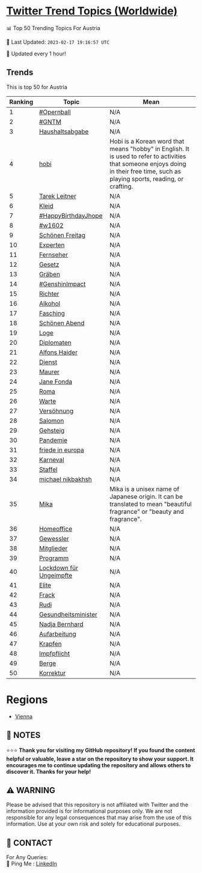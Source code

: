 [Twitter Trend Topics (Worldwide)](https://github.com/ErcinDedeoglu/Twitter-Trend-Topics)
==========


📊 Top 50 Trending Topics For Austria

📆 Last Updated: `2023-02-17 19:16:57 UTC`

🔧 Updated every 1 hour!


## Trends

This is top 50 for Austria

| Ranking | Topic | Mean |
| ------- | ------------ | ------------ |
| 1 | [#Opernball](http://twitter.com/search?q=%23Opernball) | N/A |
| 2 | [#GNTM](http://twitter.com/search?q=%23GNTM) | N/A |
| 3 | [Haushaltsabgabe](http://twitter.com/search?q=Haushaltsabgabe) | N/A |
| 4 | [hobi](http://twitter.com/search?q=hobi) | Hobi is a Korean word that means "hobby" in English. It is used to refer to activities that someone enjoys doing in their free time, such as playing sports, reading, or crafting. |
| 5 | [Tarek Leitner](http://twitter.com/search?q=Tarek+Leitner) | N/A |
| 6 | [Kleid](http://twitter.com/search?q=Kleid) | N/A |
| 7 | [#HappyBirthdayJhope](http://twitter.com/search?q=%23HappyBirthdayJhope) | N/A |
| 8 | [#w1602](http://twitter.com/search?q=%23w1602) | N/A |
| 9 | [Schönen Freitag](http://twitter.com/search?q=Sch%c3%b6nen+Freitag) | N/A |
| 10 | [Experten](http://twitter.com/search?q=Experten) | N/A |
| 11 | [Fernseher](http://twitter.com/search?q=Fernseher) | N/A |
| 12 | [Gesetz](http://twitter.com/search?q=Gesetz) | N/A |
| 13 | [Gräben](http://twitter.com/search?q=Gr%c3%a4ben) | N/A |
| 14 | [#GenshinImpact](http://twitter.com/search?q=%23GenshinImpact) | N/A |
| 15 | [Richter](http://twitter.com/search?q=Richter) | N/A |
| 16 | [Alkohol](http://twitter.com/search?q=Alkohol) | N/A |
| 17 | [Fasching](http://twitter.com/search?q=Fasching) | N/A |
| 18 | [Schönen Abend](http://twitter.com/search?q=Sch%c3%b6nen+Abend) | N/A |
| 19 | [Loge](http://twitter.com/search?q=Loge) | N/A |
| 20 | [Diplomaten](http://twitter.com/search?q=Diplomaten) | N/A |
| 21 | [Alfons Haider](http://twitter.com/search?q=Alfons+Haider) | N/A |
| 22 | [Dienst](http://twitter.com/search?q=Dienst) | N/A |
| 23 | [Maurer](http://twitter.com/search?q=Maurer) | N/A |
| 24 | [Jane Fonda](http://twitter.com/search?q=Jane+Fonda) | N/A |
| 25 | [Roma](http://twitter.com/search?q=Roma) | N/A |
| 26 | [Warte](http://twitter.com/search?q=Warte) | N/A |
| 27 | [Versöhnung](http://twitter.com/search?q=Vers%c3%b6hnung) | N/A |
| 28 | [Salomon](http://twitter.com/search?q=Salomon) | N/A |
| 29 | [Gehsteig](http://twitter.com/search?q=Gehsteig) | N/A |
| 30 | [Pandemie](http://twitter.com/search?q=Pandemie) | N/A |
| 31 | [friede in europa](http://twitter.com/search?q=friede+in+europa) | N/A |
| 32 | [Karneval](http://twitter.com/search?q=Karneval) | N/A |
| 33 | [Staffel](http://twitter.com/search?q=Staffel) | N/A |
| 34 | [michael nikbakhsh](http://twitter.com/search?q=michael+nikbakhsh) | N/A |
| 35 | [Mika](http://twitter.com/search?q=Mika) | Mika is a unisex name of Japanese origin. It can be translated to mean "beautiful fragrance" or "beauty and fragrance". |
| 36 | [Homeoffice](http://twitter.com/search?q=Homeoffice) | N/A |
| 37 | [Gewessler](http://twitter.com/search?q=Gewessler) | N/A |
| 38 | [Mitglieder](http://twitter.com/search?q=Mitglieder) | N/A |
| 39 | [Programm](http://twitter.com/search?q=Programm) | N/A |
| 40 | [Lockdown für Ungeimpfte](http://twitter.com/search?q=Lockdown+f%c3%bcr+Ungeimpfte) | N/A |
| 41 | [Elite](http://twitter.com/search?q=Elite) | N/A |
| 42 | [Frack](http://twitter.com/search?q=Frack) | N/A |
| 43 | [Rudi](http://twitter.com/search?q=Rudi) | N/A |
| 44 | [Gesundheitsminister](http://twitter.com/search?q=Gesundheitsminister) | N/A |
| 45 | [Nadja Bernhard](http://twitter.com/search?q=Nadja+Bernhard) | N/A |
| 46 | [Aufarbeitung](http://twitter.com/search?q=Aufarbeitung) | N/A |
| 47 | [Krapfen](http://twitter.com/search?q=Krapfen) | N/A |
| 48 | [Impfpflicht](http://twitter.com/search?q=Impfpflicht) | N/A |
| 49 | [Berge](http://twitter.com/search?q=Berge) | N/A |
| 50 | [Korrektur](http://twitter.com/search?q=Korrektur) | N/A |



# Regions

* [Vienna](</Austria/Vienna.md>)



## 📝 NOTES

⭐⭐⭐ **Thank you for visiting my GitHub repository! If you found the content helpful or valuable, leave a star on the repository to show your support. It encourages me to continue updating the repository and allows others to discover it. Thanks for your help!**


## ⚠️ WARNING

Please be advised that this repository is not affiliated with Twitter and the information provided is for informational purposes only. We are not responsible for any legal consequences that may arise from the use of this information. Use at your own risk and solely for educational purposes.


## 📨 CONTACT

 For Any Queries:  
            🏓 Ping Me : [LinkedIn](https://www.linkedin.com/in/ercindedeoglu/)
